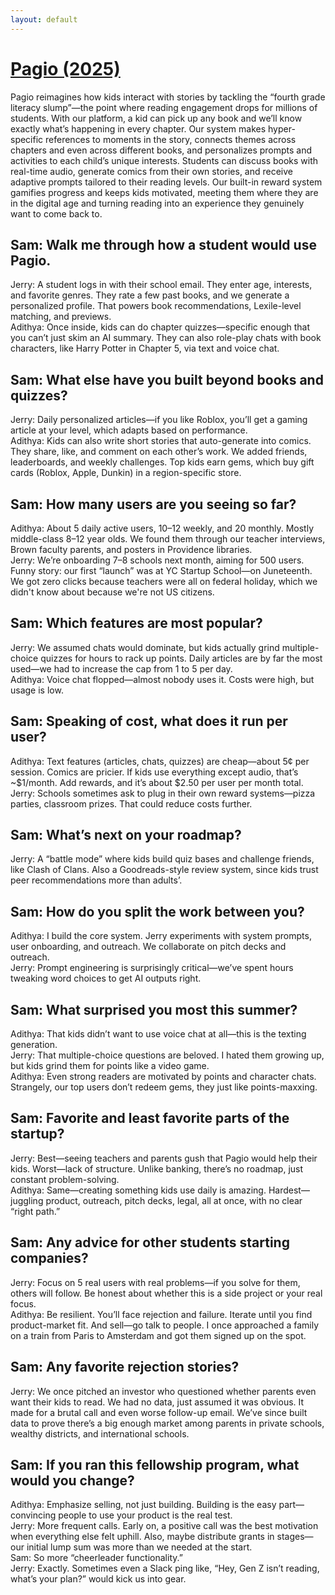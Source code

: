 ```yaml
---
layout: default
---
```


# [Pagio (2025)](https://pagio.app)

Pagio reimagines how kids interact with stories by tackling the “fourth grade literacy slump”—the point where reading engagement drops for millions of students. With our platform, a kid can pick up any book and we’ll know exactly what’s happening in every chapter. Our system makes hyper-specific references to moments in the story, connects themes across chapters and even across different books, and personalizes prompts and activities to each child’s unique interests. Students can discuss books with real-time audio, generate comics from their own stories, and receive adaptive prompts tailored to their reading levels. Our built-in reward system gamifies progress and keeps kids motivated, meeting them where they are in the digital age and turning reading into an experience they genuinely want to come back to.

## Sam: Walk me through how a student would use Pagio.
Jerry: A student logs in with their school email. They enter age, interests, and favorite genres. They rate a few past books, and we generate a personalized profile. That powers book recommendations, Lexile-level matching, and previews.  
Adithya: Once inside, kids can do chapter quizzes—specific enough that you can’t just skim an AI summary. They can also role-play chats with book characters, like Harry Potter in Chapter 5, via text and voice chat.

## Sam: What else have you built beyond books and quizzes?
Jerry: Daily personalized articles—if you like Roblox, you’ll get a gaming article at your level, which adapts based on performance.  
Adithya: Kids can also write short stories that auto-generate into comics. They share, like, and comment on each other’s work. We added friends, leaderboards, and weekly challenges. Top kids earn gems, which buy gift cards (Roblox, Apple, Dunkin) in a region-specific store.  

## Sam: How many users are you seeing so far?
Adithya: About 5 daily active users, 10–12 weekly, and 20 monthly. Mostly middle-class 8–12 year olds. We found them through our teacher interviews, Brown faculty parents, and posters in Providence libraries.  
Jerry: We’re onboarding 7–8 schools next month, aiming for 500 users. Funny story: our first “launch” was at YC Startup School—on Juneteenth. We got zero clicks because teachers were all on federal holiday, which we didn't know about because we're not US citizens.

## Sam: Which features are most popular?
Jerry: We assumed chats would dominate, but kids actually grind multiple-choice quizzes for hours to rack up points. Daily articles are by far the most used—we had to increase the cap from 1 to 5 per day.  
Adithya: Voice chat flopped—almost nobody uses it. Costs were high, but usage is low.  

## Sam: Speaking of cost, what does it run per user?
Adithya: Text features (articles, chats, quizzes) are cheap—about 5¢ per session. Comics are pricier. If kids use everything except audio, that’s ~$1/month. Add rewards, and it’s about $2.50 per user per month total.
Jerry: Schools sometimes ask to plug in their own reward systems—pizza parties, classroom prizes. That could reduce costs further.  

## Sam: What’s next on your roadmap?
Jerry: A “battle mode” where kids build quiz bases and challenge friends, like Clash of Clans. Also a Goodreads-style review system, since kids trust peer recommendations more than adults’.  

## Sam: How do you split the work between you?
Adithya: I build the core system. Jerry experiments with system prompts, user onboarding, and outreach. We collaborate on pitch decks and outreach.  
Jerry: Prompt engineering is surprisingly critical—we’ve spent hours tweaking word choices to get AI outputs right.  

## Sam: What surprised you most this summer?
Adithya: That kids didn’t want to use voice chat at all—this is the texting generation.  
Jerry: That multiple-choice questions are beloved. I hated them growing up, but kids grind them for points like a video game.  
Adithya: Even strong readers are motivated by points and character chats. Strangely, our top users don’t redeem gems, they just like points-maxxing.  

## Sam: Favorite and least favorite parts of the startup?
Jerry: Best—seeing teachers and parents gush that Pagio would help their kids. Worst—lack of structure. Unlike banking, there’s no roadmap, just constant problem-solving.  
Adithya: Same—creating something kids use daily is amazing. Hardest—juggling product, outreach, pitch decks, legal, all at once, with no clear “right path.”  

## Sam: Any advice for other students starting companies?
Jerry: Focus on 5 real users with real problems—if you solve for them, others will follow. Be honest about whether this is a side project or your real focus.  
Adithya: Be resilient. You’ll face rejection and failure. Iterate until you find product-market fit. And sell—go talk to people. I once approached a family on a train from Paris to Amsterdam and got them signed up on the spot.  

## Sam: Any favorite rejection stories?
Jerry: We once pitched an investor who questioned whether parents even want their kids to read. We had no data, just assumed it was obvious. It made for a brutal call and even worse follow-up email. We’ve since built data to prove there’s a big enough market among parents in private schools, wealthy districts, and international schools.  

## Sam: If you ran this fellowship program, what would you change?
Adithya: Emphasize selling, not just building. Building is the easy part—convincing people to use your product is the real test.  
Jerry: More frequent calls. Early on, a positive call was the best motivation when everything else felt uphill. Also, maybe distribute grants in stages—our initial lump sum was more than we needed at the start.  
Sam: So more “cheerleader functionality.”  
Jerry: Exactly. Sometimes even a Slack ping like, “Hey, Gen Z isn’t reading, what’s your plan?” would kick us into gear.  
